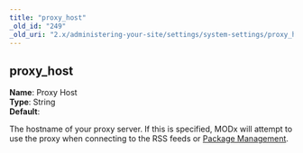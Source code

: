 ```yaml
---
title: "proxy_host"
_old_id: "249"
_old_uri: "2.x/administering-your-site/settings/system-settings/proxy_host"
---
```


proxy\_host
-----------

**Name**: Proxy Host   
**Type**: String   
**Default**:

The hostname of your proxy server. If this is specified, MODx will attempt to use the proxy when connecting to the RSS feeds or [Package Management](/revolution/2.x/developing-in-modx/advanced-development/package-management "Package Management").